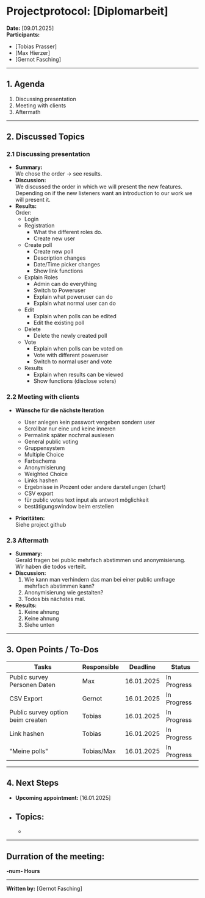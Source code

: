 # Projectprotocol: **[Diplomarbeit]**

**Date:** [09.01.2025]  
**Participants:**  
- [Tobias Prasser]  
- [Max Hierzer]  
- [Gernot Fasching]  

---

## 1. Agenda
1. Discussing presentation
2. Meeting with clients
3. Aftermath

---

## 2. Discussed Topics
### 2.1 Discussing presentation
- **Summary:**  
  We chose the order -> see results.
- **Discussion:**  
  We discussed the order in which we will present the new features. Depending on if the new listeners want an introduction to our work we will present it.
- **Results:**  
  Order:
    - Login
    - Registration
      - What the different roles do.
      - Create new user
    - Create poll
      - Create new poll
      - Description changes
      - Date/Time picker changes
      - Show link functions
    - Explain Roles
      - Admin can do everything
      - Switch to Poweruser
      - Explain what poweruser can do
      - Explain what normal user can do
    - Edit
      - Explain when polls can be edited
      - Edit the existing poll
    - Delete 
      - Delete the newly created poll
    - Vote
      - Explain when polls can be voted on
      - Vote with different poweruser
      - Switch to normal user and vote 
    - Results
      - Explain when results can be viewed
      - Show functions (disclose voters)

### 2.2 Meeting with clients
- **Wünsche für die nächste Iteration**  
  - User anlegen kein passwort vergeben sondern user
  - Scrollbar nur eine und keine inneren
  - Permalink später nochmal auslesen 
  - General public voting 
  - Gruppensystem 
  - Multiple Choice 
  - Farbschema 
  - Anonymisierung 
  - Weighted Choice 
  - Links hashen 
  - Ergebnisse in Prozent oder andere darstellungen (chart) 
  - CSV export 
  - für public votes text input als antwort möglichkeit
  - bestätigungswindow beim erstellen

- **Prioritäten:**  
  Siehe project github


### 2.3 Aftermath
- **Summary:**  
  Gerald fragen bei public mehrfach abstimmen und anonymisierung.  
  Wir haben die todos verteilt.
- **Discussion:**  
  1. Wie kann man verhindern das man bei einer public umfrage mehrfach abstimmen kann?
  2. Anonymisierung wie gestalten?
  3. Todos bis nächstes mal.
- **Results:**  
  1. Keine ahnung
  2. Keine ahnung
  3. Siehe unten

---

## 3. Open Points / To-Dos
| Tasks                             | Responsible    | Deadline       | Status       |
|-----------------------------------|----------------|----------------|--------------|
| Public survey Personen Daten      | Max            | 16.01.2025     | In Progress  |
| CSV Export                        | Gernot         | 16.01.2025     | In Progress  |
| Public survey option beim createn | Tobias         | 16.01.2025     | In Progress  |
| Link hashen                       | Tobias         | 16.01.2025     | In Progress  |
| "Meine polls"                     | Tobias/Max     | 16.01.2025     | In Progress  |

---

## 4. Next Steps
- **Upcoming appointment:** [16.01.2025]  
- **Topics:**  
  - 
  -   

---

## Durration of the meeting:
 **-num- Hours**

---

**Written by:** [Gernot Fasching]
